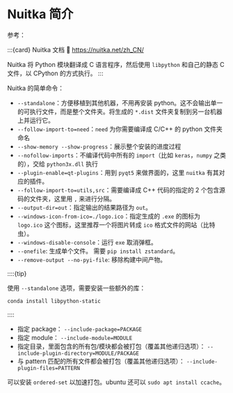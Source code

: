# Nuitka 简介

参考：

:::{card} Nuitka 文档
:link: https://nuitka.net/zh_CN/

Nuitka 将 Python 模块翻译成 C 语言程序，然后使用 `libpython` 和自己的静态 C 文件，以 CPython 的方式执行。
:::

Nuitka 的简单命令：

- `--standalone`：方便移植到其他机器，不用再安装 python。这不会输出单一的可执行文件，而是整个文件夹。将生成的 `*.dist` 文件夹复制到另一台机器上并运行它。
- `--follow-import-to=need`：`need` 为你需要编译成 C/C++ 的 python 文件夹命名
- `--show-memory --show-progress`：展示整个安装的进度过程
- `--nofollow-imports`：不编译代码中所有的 `import`（比如 `keras`，`numpy` 之类的），交给 `python3x.dll` 执行
- `--plugin-enable=qt-plugins`：用到 `pyqt5` 来做界面的，这里 `nuitka` 有其对应的插件。
- `--follow-import-to=utils,src`：需要编译成 C++ 代码的指定的 2 个包含源码的文件夹，这里用 `,` 来进行分隔。
- `--output-dir=out`：指定输出的结果路径为 `out`。
- `--windows-icon-from-ico=./logo.ico`：指定生成的 `.exe` 的图标为 `logo.ico` 这个图标，这里推荐一个将图片转成 `ico` 格式文件的网站（比特虫）。
- `--windows-disable-console`：运行 `exe` 取消弹框。
- `--onefile`: 生成单个文件。 需要 `pip install zstandard`。
- `--remove-output --no-pyi-file`: 移除构建中间产物。

::::{tip}

使用 `--standalone` 选项，需要安装一些额外的库：

```bash
conda install libpython-static
```
::::

- 指定 package： ```--include-package=PACKAGE```
- 指定 module： ```--include-module=MODULE```
- 指定目录，里面包含的所有包/模块都会被打包（覆盖其他递归选项）： ```--include-plugin-directory=MODULE/PACKAGE```
- 与 pattern 匹配的所有文件都会被打包（覆盖其他递归选项）： ```--include-plugin-files=PATTERN```

可以安装 `ordered-set` 以加速打包。ubuntu 还可以 `sudo apt install ccache`。

